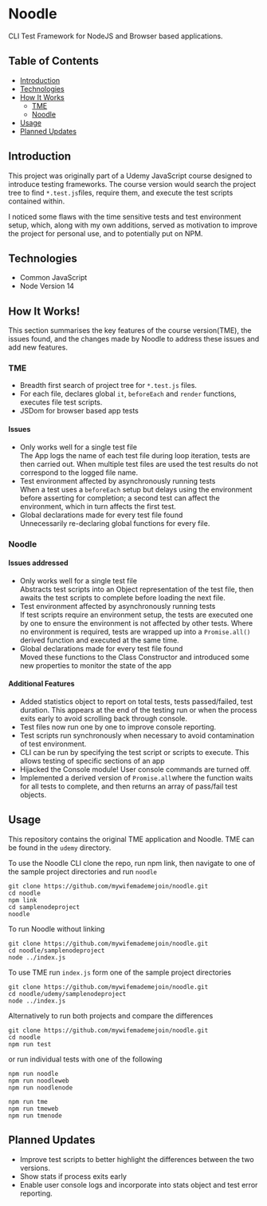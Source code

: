 # Noodle
CLI Test Framework for NodeJS and Browser based applications. 

## Table of Contents

* [Introduction](#Introduction)
* [Technologies](#Technologies)
* [How It Works](#How-It-Works)
   * [TME](#TME)
   * [Noodle](#Noodle)
* [Usage](#Usage)
* [Planned Updates](#Planned-Updates)

## Introduction
This project was originally part of a Udemy JavaScript course designed to introduce testing frameworks. The course version would search the project  tree to find `*.test.js`files, require them, and execute the test scripts contained within. 

I noticed some flaws with the time sensitive tests and test environment setup, which, along with my own additions, served as motivation to improve the project for personal use, and to potentially put on NPM. 

## Technologies 
- Common JavaScript 
- Node Version 14

## How It Works!
This section summarises the key features of the course version(TME), the issues found, and the changes made by Noodle to address these issues and add new features.

### TME 
- Breadth first search of project tree for `*.test.js` files. 
- For each file, declares global `it`, `beforeEach` and `render` functions, executes file test scripts. 
- JSDom for browser based app tests
#### Issues
- Only works well for a single test file  
The App logs the name of each test file during loop iteration, tests are then carried out. When multiple test files are used the test results do not correspond to the logged file name. 
- Test environment affected by asynchronously running tests  
When a test uses a `beforeEach` setup but delays using the environment before asserting for completion; a second test can affect the environment, which in turn affects the first test. 
- Global declarations made for every test file found  
Unnecessarily re-declaring global functions for every file.  

### Noodle
#### Issues addressed
- Only works well for a single test file  
Abstracts test scripts into an Object representation of the test file, then awaits the test scripts to complete before loading the next file. 
- Test environment affected by asynchronously running tests  
If test scripts require an environment setup, the tests are executed one by one to ensure the environment is not affected by other tests. Where no environment is required, tests are wrapped up into a `Promise.all()` derived function and executed at the same time. 
- Global declarations made for every test file found  
Moved these functions to the Class Constructor and introduced some new properties to monitor the state of the app
#### Additional Features
- Added statistics object to report on total tests, tests passed/failed, test duration. This appears at the end of the testing run or when the process exits early to avoid scrolling back through console. 
- Test files now run one by one to improve console reporting. 
- Test scripts run synchronously when necessary to avoid contamination of test environment. 
- CLI can be run by specifying the test script or scripts to execute. This allows testing of specific sections of an app
- Hijacked the Console module! User console commands are turned off.
- Implemented a derived version of `Promise.all`where the function waits for all tests to complete, and then returns an array of pass/fail test objects. 

## Usage
This repository contains the original TME application and Noodle. TME can be found in the `udemy` directory.

To use the Noodle CLI clone the repo, run npm link, then navigate to one of the sample project directories and run `noodle`
```
git clone https://github.com/mywifemademejoin/noodle.git
cd noodle
npm link
cd samplenodeproject
noodle
```

To run Noodle without linking
```
git clone https://github.com/mywifemademejoin/noodle.git
cd noodle/samplenodeproject
node ../index.js
```

To use TME run `index.js` form one of the sample project directories
```
git clone https://github.com/mywifemademejoin/noodle.git
cd noodle/udemy/samplenodeproject
node ../index.js
```

Alternatively to run both projects and compare the differences
```
git clone https://github.com/mywifemademejoin/noodle.git
cd noodle
npm run test
```
or run individual tests with one of the following
```
npm run noodle
npm run noodleweb
npm run noodlenode

npm run tme
npm run tmeweb
npm run tmenode
```

## Planned Updates
- Improve test scripts to better highlight the differences between the two versions. 
- Show stats if process exits early
- Enable user console logs and incorporate into stats object and test error reporting. 


